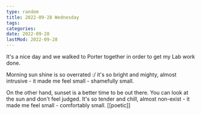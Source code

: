 ```yaml
---
type: random
title: 2022-09-28 Wednesday
tags:
categories:
date: 2022-09-28
lastMod: 2022-09-28
---
```

It's a nice day and we walked to Porter together in order to get my Lab work done.

Morning sun shine is so overrated :/ it's so bright and mighty, almost intrusive - it made me feel small - shamefully small.

On the other hand, sunset is a better time to be out there. You can look at the sun and don't feel judged. It's so tender and chill, almost non-exist - it made me feel small - comfortably small. [[poetic]]




